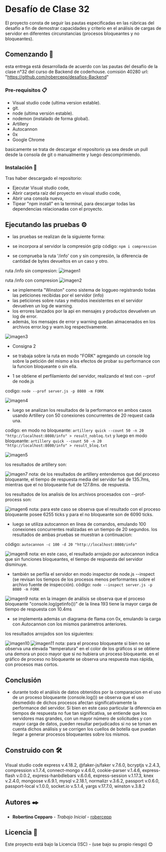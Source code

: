# Desafío de Clase 32

El proyecto consta de seguir las pautas especificadas en las rúbricas del desafío a fin de demostrar capacidades y criterio en el análisis de cargas de servidor en diferentes circunstancias (procesos bloqueantes y no bloqueantes).

## Comenzando 🚀

esta entrega está desarrollada de acuerdo con las pautas del desafío de la clase n°32 del curso de Backend de coderhouse. comisión 40280
url: "https://github.com/robercepp/desafios-Backend"

### Pre-requisitos 📋

- Visual studio code (ultima version estable).
- git.
- node (ultima versión estable).
- nodemon (instalado de forma global).
- Artillery
- Autocannon
- 0x
- Google Chrome

basicamente se trata de descargar el repositorio ya sea desde un pull desde la consola de git o manualmente y luego descomprimiendo.

### Instalación 🔧

Tras haber descargado el repositorio: 
- Ejecutar Visual studio code,
- Abrir carpeta raíz del proyecto en visual studio code,
- Abrir una consola nueva,
- Tipear "npm install" en la terminal, para descargar todas las dependencias relacionadas con el proyecto.

## Ejecutando las pruebas ⚙️

- las pruebas se realizan de la siguiente forma: 

- se incorpora al servidor la compresión gzip
código:
```npm i compression```

- se comprueba la ruta '/info' con y sin compresión, la diferencia de cantidad de bytes devueltos en un caso y otro.

ruta /info sin compresion:
![imagen1](https://github.com/robercepp/desafios-Backend/blob/main/docs/consignas/1.jpg)

ruta /info con compresion
![imagen2](https://github.com/robercepp/desafios-Backend/blob/main/docs/consignas/2.jpg)


- se implementa "Winston" como sistema de loggueo registrando todas las peticiones recibidas por el servidor (info)
- las peticiones sobre rutas y métodos inexistentes  en el servidor devuelven un log de warning.
- los errores lanzados por la api en mensajes y productos devuelven un log de error.
- además, los mensajes de error y warning quedan almacenados en los archivos error.log y warn.log respectivamente.

![imagen3](https://github.com/robercepp/desafios-Backend/blob/main/docs/consignas/3.jpg)


- Consigna 2

- se trabaja sobre la ruta en modo "FORK" agregando un console log sobre la petición del mismo a los efectos de probar su performance con la funcion bloqueante o sin ella. 

- 1 se obtiene el perfilamiento del servidor, realizando el test con --prof de node.js

codigo: 
```node --prof server.js -p 8080 -m FORK```

![imagen4](https://github.com/robercepp/desafios-Backend/blob/main/docs/consignas/4.jpg)


- luego se analizan los resultados de la performance en ambos casos usando Artillery con 50 conexiones concurrentes de 20 request cada una. 

codigo:
en modo no bloqueante: 
```artillery quick --count 50 -n 20 "http://localhost:8080/info" > result_nobloq.txt```
y luego en modo bloqueante:
```artillery quick --count 50 -n 20 "http://localhost:8080/info" > result_bloq.txt```

![imagen5](https://github.com/robercepp/desafios-Backend/blob/main/docs/consignas/5.jpg)

los resultados de artillery son:

![imagen7](https://github.com/robercepp/desafios-Backend/blob/main/docs/consignas/7.jpg)
nota: de los resultados de artillery entendemos que del proceso bloqueante, el tiempo de respuesta media del servidor fué de 135.7ms, mientras que el no bloqueante fué de 127.8ms. de respuesta.


los resultados de los analisis de los archivos procesados con --prof-process son: 

![imagen6](https://github.com/robercepp/desafios-Backend/blob/main/docs/consignas/6.jpg)
nota: para este caso se observa que el resultado con el proceso bloqueante posee 6255 ticks y para el no bloqueante son de 6090 ticks.


- luego se utiliza autocannon en línea de comandos, emulando 100 conexiones concurrentes realizadas en un tiempo de 20 segundos. los resultados de ambas pruebas se muestran a continuacion: 

código:
```autocannon -c 100 -d 20 "http://localhost:8080/info"```

![imagen8](https://github.com/robercepp/desafios-Backend/blob/main/docs/consignas/8.jpg)
nota: en este caso, el resultado arrojado por autocannon indica que sin funciones bloqueantes, el tiempo de respuesta del servidor disminuye.


- también se perfila el servidor en modo inspector de node.js --inspect (se revisan los tiempos de los procesos menos performantes sobre el archivo fuente de inspección).
código:
```node --inspect server.js -p 8080 -m FORK```

![imagen9](https://github.com/robercepp/desafios-Backend/blob/main/docs/consignas/9.jpg)
nota: en la imagen de análisis se observa que el proceso bloqueante "console.log(getinfo())" de la línea 193 tiene la mayor carga de tiempo de respuesta con 10.4ms

- se implementa además un diagrama de flama con 0x, emulando la carga con Autocannon con los mismos parámetros anteriores. 


los resultados arrojados son los siguientes:

![imagen10](https://github.com/robercepp/desafios-Backend/blob/main/docs/consignas/10.jpg)
![imagen11](https://github.com/robercepp/desafios-Backend/blob/main/docs/consignas/11.jpg)
nota: para el proceso bloqueante si bien no se observa una elevada "temperatura" en el color de los gráficos si se obtiene una demora un poco mayor que si no hubiera un proceso bloqueante. en el gráfico de proceso no bloqueante se observa una respuesta mas rápida, con procesos mas cortos.


## Conclusión

- durante todo el análisis de datos obtenidos por la comparacion en el uso de un proceso bloqueante (console.log()) se observa que el uso desmedido de dichos procesos afectan significativamente la performance del servidor. Si bien en este caso particular la diferencia en tiempos de respuesta no fue tan significativa, se entiende que los servidores mas grandes, con un mayor número de solicitudes y con mayor carga de datos, pueden resultar perjudicados si no se toman en cuenta dichos análisis y se corrigen los cuellos de botella que puedan llegar a generar procesos bloqueantes sobre los mismos.


## Construido con 🛠️

Visual studio code
express v.4.18.2,
@faker-js/faker v.7.6.0,
bcryptjs v.2.4.3,
compression v.1.7.4,
connect-mongo v.4.6.0,
cookie-parser v.1.4.6,
express-flash v.0.0.2,
express-hanbdlebars v.6.0.6,
express-session v.1.17.3,
knex v.2.4.0,
mongoose v.6.9.1,
mysql v.2.18.1,
normalizr v.3.6.2,
passport v.0.6.0,
passport-local v.1.0.0,
socket.io v.5.1.4,
yargs v.17.7.0,
winston v.3.8.2

## Autores ✒️

* **Robertino Cepparo** - *Trabajo Inicial* - [robercepp](https://github.com/robercepp)

## Licencia 📄

Este proyecto está bajo la Licencia (ISC) - (use bajo su propio riesgo)
😊
